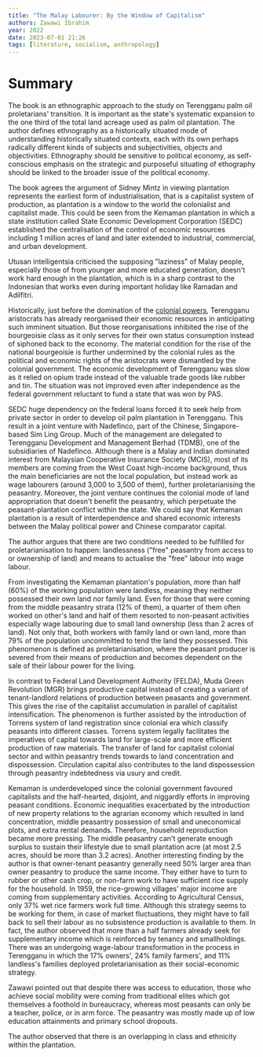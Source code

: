 ```yaml
---
title: "The Malay Labourer: By the Window of Capitalism"
authors: Zawawi Ibrahim
year: 2022
date: 2023-07-01 21:26
tags: [literature, socialism, anthropology]
---
```


# Summary

The book is an ethnographic approach to the study on Terengganu palm oil
proletarians' transition. It is important as the state's systematic expansion to
the one third of the total land acreage used as palm oil plantation. The author
defines ethnography as a historically situated mode of understanding
historically situated contexts, each with its own perhaps radically different
kinds of subjects and subjectivities, objects and objectivities. Ethnography
should be sensitive to political economy, as self-conscious emphasis on the
strategic and purposeful situating of ethography should be linked to the broader
issue of the political economy.

The book agrees the argument of Sidney Mintz in viewing plantation represents
the earliest form of industrialisation, that is a capitalist system of
production, as plantation is a window to the world the colonialist and
capitalist made. This could be seen from the Kemaman plantation in which a state
institution called State Economic Development Corporation (SEDC) established
the centralisation of the control of economic resources including 1 million
acres of land and later extended to industrial, commercial, and urban
development.

Utusan intelligentsia criticised the supposing "laziness" of Malay people,
especially those of from younger and more educated generation, doesn't work hard
enough in the plantation, which is in a sharp contrast to the Indonesian that
works even during important holiday like Ramadan and Adilfitri.

Historically, just before the domination of the [colonial powers](202203051018.md),
Terengganu aristocrats has already reorganised their economic resources in
anticipating such imminent situation. But those reorganisations inhibited the
rise of the bourgeoisie class as it only serves for their own status consumption
instead of siphoned back to the economy. The material condition for the rise of
the national bourgeoisie is further undermined by the colonial rules as the
political and economic rights of the aristocrats were dismantled by the colonial
government. The economic development of Terengganu was slow as it relied on
opium trade instead of the valuable trade goods like rubber and tin. The
situation was not improved even after independence as the federal government
reluctant to fund a state that was won by PAS.

SEDC huge dependency on the federal loans forced it to seek help from private
sector in order to develop oil palm plantation in Terengganu. This result in a
joint venture with Nadefinco, part of the Chinese, Singapore-based Sim Ling
Group. Much of the management are delegated to Terengganu Development and
Management Berhad (TDMB), one of the subsidiaries of Nadefinco. Although there
is a Malay and Indian dominated interest from Malaysian Cooperative Insurance
Society (MCIS), most of its members are coming from the West Coast high-income
background, thus the main beneficiaries are not the local population, but
instead work as wage labourers (around 3,000 to 3,500 of them), further
proletarianising the peasantry. Moreover, the joint venture continues the
colonial mode of land appropriation that doesn't benefit the peasantry, which
perpetuate the peasant-plantation conflict within the state. We could say that
Kemaman plantation is a result of interdependence and shared economic interests
between the Malay political power and Chinese comparator capital.

The author argues that there are two conditions needed to be fulfilled for
proletarianisation to happen: landlessness ("free" peasantry from access to or
ownership of land) and means to actualise the "free" labour into wage labour.

From investigating the Kemaman plantation's population, more than half (60%) of
the working population were landless, meaning they neither possessed their own
land nor family land. Even for those that were coming from the middle peasantry
strata (12% of them), a quarter of them often worked on other's land and half of
them resorted to non-peasant activities especially wage labouring due to small
land ownership (less than 2 acres of land). Not only that, both workers with
family land or own land, more than 79% of the population uncommitted to tend the
land they possessed. This phenomenon is defined as proletarianisation, where the
peasant producer is severed from their means of production and becomes dependent
on the sale of their labour power for the living.

In contrast to Federal Land Development Authority (FELDA), Muda Green Revolution
(MGR) brings productive capital instead of creating a variant of tenant-landlord
relations of production between peasants and government. This gives the rise of
the capitalist accumulation in parallel of capitalist intensification. The
phenomenon is further assisted by the introduction of Torrens system of land
registration since colonial era which classify peasants into different classes.
Torrens system legally facilitates the imperatives of capital towards land for
large-scale and more efficient production of raw materials. The transfer of land
for capitalist colonial sector and within peasantry trends towards to land
concentration and dispossession. Circulation capital also contributes to the
land dispossession through peasantry indebtedness via usury and credit.

Kemaman is underdeveloped since the colonial government favoured capitalists and
the half-hearted, disjoint, and niggardly efforts in improving peasant
conditions. Economic inequalities exacerbated by the introduction of new
property relations to the agrarian economy which resulted in land concentration,
middle peasantry possession of small and uneconomical plots, and extra rental
demands. Therefore, household reproduction became more pressing. The middle
peasantry can't generate enough surplus to sustain their lifestyle due to small
plantation acre (at most 2.5 acres, should be more than 3.2 acres). Another
interesting finding by the author is that owner-tenant peasantry generally need
50% larger area than owner peasantry to produce the same income. They either
have to turn to rubber or other cash crop, or non-farm work to have sufficient
rice supply for the household. In 1959, the rice-growing villages' major income
are coming from supplementary activities. According to Agricultural Census, only
37% wet rice farmers work full time. Although this strategy seems to be working
for them, in case of market fluctuations, they might have to fall back to sell
their labour as no subsistence production is available to them. In fact, the
author observed that more than a half farmers already seek for supplementary
income which is reinforced by tenancy and smallholdings. There was an undergoing
wage-labour transformation in the process in Terengganu in which the 17%
owners', 24% family farmers', and 11% landless's families deployed
proletarianisation as their social-economic strategy.

Zawawi pointed out that despite there was access to education, those who achieve
social mobility were coming from traditional elites which got themselves a
foothold in bureaucracy, whereas most peasants can only be a teacher, police, or
in arm force. The peasantry was mostly made up of low education attainments and
primary school dropouts.

The author observed that there is an overlapping in class and ethnicity within
the plantation.
